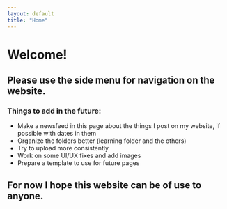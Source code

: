 ```yaml
---
layout: default
title: "Home"
---
```


# Welcome!

## Please use the side menu for navigation on the website.

### Things to add in the future:

- Make a newsfeed in this page about the things I post on my website, if possible with dates in them
- Organize the folders better (learning folder and the others)
- Try to upload more consistently
- Work on some UI/UX fixes and add images
- Prepare a template to use for future pages

## For now I hope this website can be of use to anyone.
